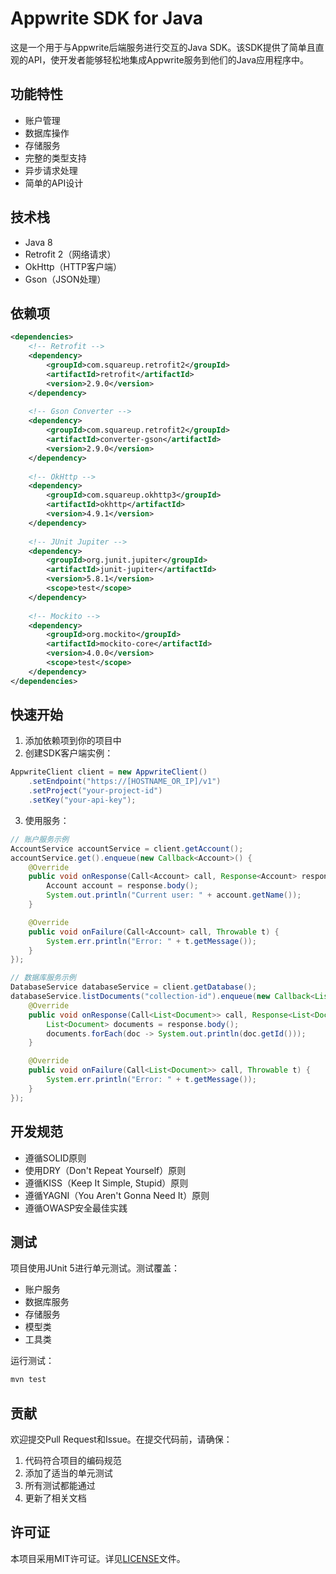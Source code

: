 # Appwrite SDK for Java

这是一个用于与Appwrite后端服务进行交互的Java SDK。该SDK提供了简单且直观的API，使开发者能够轻松地集成Appwrite服务到他们的Java应用程序中。

## 功能特性

- 账户管理
- 数据库操作
- 存储服务
- 完整的类型支持
- 异步请求处理
- 简单的API设计

## 技术栈

- Java 8
- Retrofit 2（网络请求）
- OkHttp（HTTP客户端）
- Gson（JSON处理）

## 依赖项

```xml
<dependencies>
    <!-- Retrofit -->
    <dependency>
        <groupId>com.squareup.retrofit2</groupId>
        <artifactId>retrofit</artifactId>
        <version>2.9.0</version>
    </dependency>
    
    <!-- Gson Converter -->
    <dependency>
        <groupId>com.squareup.retrofit2</groupId>
        <artifactId>converter-gson</artifactId>
        <version>2.9.0</version>
    </dependency>
    
    <!-- OkHttp -->
    <dependency>
        <groupId>com.squareup.okhttp3</groupId>
        <artifactId>okhttp</artifactId>
        <version>4.9.1</version>
    </dependency>
    
    <!-- JUnit Jupiter -->
    <dependency>
        <groupId>org.junit.jupiter</groupId>
        <artifactId>junit-jupiter</artifactId>
        <version>5.8.1</version>
        <scope>test</scope>
    </dependency>
    
    <!-- Mockito -->
    <dependency>
        <groupId>org.mockito</groupId>
        <artifactId>mockito-core</artifactId>
        <version>4.0.0</version>
        <scope>test</scope>
    </dependency>
</dependencies>
```

## 快速开始

1. 添加依赖项到你的项目中
2. 创建SDK客户端实例：

```java
AppwriteClient client = new AppwriteClient()
    .setEndpoint("https://[HOSTNAME_OR_IP]/v1")
    .setProject("your-project-id")
    .setKey("your-api-key");
```

3. 使用服务：

```java
// 账户服务示例
AccountService accountService = client.getAccount();
accountService.get().enqueue(new Callback<Account>() {
    @Override
    public void onResponse(Call<Account> call, Response<Account> response) {
        Account account = response.body();
        System.out.println("Current user: " + account.getName());
    }

    @Override
    public void onFailure(Call<Account> call, Throwable t) {
        System.err.println("Error: " + t.getMessage());
    }
});

// 数据库服务示例
DatabaseService databaseService = client.getDatabase();
databaseService.listDocuments("collection-id").enqueue(new Callback<List<Document>>() {
    @Override
    public void onResponse(Call<List<Document>> call, Response<List<Document>> response) {
        List<Document> documents = response.body();
        documents.forEach(doc -> System.out.println(doc.getId()));
    }

    @Override
    public void onFailure(Call<List<Document>> call, Throwable t) {
        System.err.println("Error: " + t.getMessage());
    }
});
```

## 开发规范

- 遵循SOLID原则
- 使用DRY（Don't Repeat Yourself）原则
- 遵循KISS（Keep It Simple, Stupid）原则
- 遵循YAGNI（You Aren't Gonna Need It）原则
- 遵循OWASP安全最佳实践

## 测试

项目使用JUnit 5进行单元测试。测试覆盖：

- 账户服务
- 数据库服务
- 存储服务
- 模型类
- 工具类

运行测试：

```bash
mvn test
```

## 贡献

欢迎提交Pull Request和Issue。在提交代码前，请确保：

1. 代码符合项目的编码规范
2. 添加了适当的单元测试
3. 所有测试都能通过
4. 更新了相关文档

## 许可证

本项目采用MIT许可证。详见[LICENSE](LICENSE)文件。 